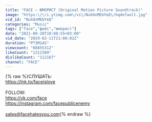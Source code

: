 ```yaml
---
title: "FACE – ЮМОРИСТ (Original Motion Picture Soundtrack)"
image: "https:\/\/i.ytimg.com\/vi\/NuXdxMEbYeQ\/hqdefault.jpg"
vid_id: "NuXdxMEbYeQ"
categories: "Music"
tags: ["face","фейс","юморист"]
date: "2021-09-28T10:08:55+03:00"
vid_date: "2019-02-11T21:00:02Z"
duration: "PT3M14S"
viewcount: "68855312"
likeCount: "1312389"
dislikeCount: "112167"
channel: "FACE"
---
```

{% raw %}СЛУШАТЬ:<br /><a rel="nofollow" target="blank" href="https://lnk.to/faceislove">https://lnk.to/faceislove</a><br /><br />FOLLOW:<br /><a rel="nofollow" target="blank" href="https://vk.com/face">https://vk.com/face</a><br /><a rel="nofollow" target="blank" href="https://instagram.com/facepublicenemy">https://instagram.com/facepublicenemy</a><br /><br />sales@facehatesyou.com{% endraw %}
